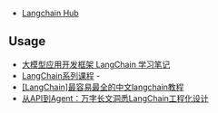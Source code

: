 - [Langchain Hub](https://smith.langchain.com/hub)

## Usage

- [大模型应用开发框架 LangChain 学习笔记](https://www.aneasystone.com/archives/2023/08/llm-application-frameworks-langchain.html)
- [LangChain系列课程](https://www.bilibili.com/video/BV1Uh4y1X76G/) - 
- [[LangChain]最容易最全的中文langchain教程](https://www.bilibili.com/video/BV1Nh4y1c77H)
- [从API到Agent：万字长文洞悉LangChain工程化设计](https://www.cnblogs.com/fanzhidongyzby/p/18075179/langchain)